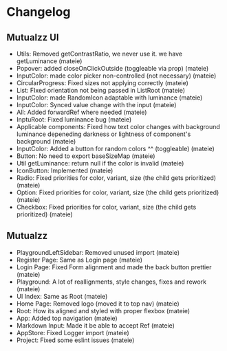 # Changelog

## Mutualzz UI

- Utils: Removed getContrastRatio, we never use it. we have getLuminance (mateie)
- Popover: added closeOnClickOutside (toggleable via prop) (mateie)
- InputColor: made color picker non-controlled (not necessary) (mateie)
- CircularProgress: Fixed sizes not applying correctly (mateie)
- List: FIxed orientation not being passed in ListRoot (mateie)
- InputColor: made RandomIcon adaptable with luminance (mateie)
- InputColor: Synced value change with the input (mateie)
- All: Added forwardRef where needed (mateie)
- InptuRoot: Fixed luminance bug (mateie)
- Applicable components: Fixed how text color changes with background luminance depeneding darkness or lightness of component's background (mateie)
- InputColor: Added a button for random colors ^^ (toggleable) (mateie)
- Button: No need to export baseSizeMap (mateie)
- Util getLuminance: return null if the color is invalid (mateie)
- IconButton: Implemented (mateie)
- Radio: Fixed priorities for color, variant, size (the child gets prioritized) (mateie)
- Option: Fixed priorities for color, variant, size (the child gets prioritized) (mateie)
- Checkbox: Fixed priorities for color, variant, size (the child gets prioritized) (mateie)

## Mutualzz

- PlaygroundLeftSidebar: Removed unused import (mateie)
- Register Page: Same as Login page (mateie)
- Login Page: Fixed Form alignment and made the back button prettier (mateie)
- Playground: A lot of reallignments, style changes, fixes and rework (mateie)
- UI Index: Same as Root (mateie)
- Home Page: Removed logo (moved it to top nav) (mateie)
- Root: How its aligned and styled with proper flexbox (mateie)
- App: Added top navigation (mateie)
- Markdown Input: Made it be able to accept Ref (mateie)
- AppStore: Fixed Logger import (mateie)
- Project: Fixed some eslint issues (mateie)
